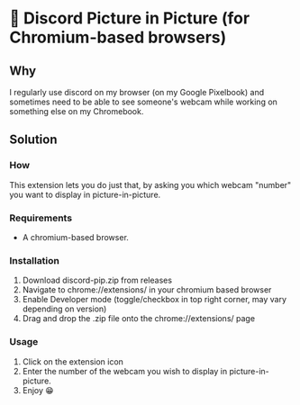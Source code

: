 # 🤖 Discord Picture in Picture (for Chromium-based browsers)
## Why
I regularly use discord on my browser (on my Google Pixelbook) and sometimes need to be able to see someone's webcam while working on something else on my Chromebook.
## Solution
### How
This extension lets you do just that, by asking you which webcam "number" you want to display in picture-in-picture.
### Requirements
- A chromium-based browser.
### Installation
1. Download discord-pip.zip from releases
2. Navigate to chrome://extensions/ in your chromium based browser
3. Enable Developer mode (toggle/checkbox in top right corner, may vary depending on version)
4. Drag and drop the .zip file onto the chrome://extensions/ page
### Usage
1. Click on the extension icon
2. Enter the number of the webcam you wish to display in picture-in-picture.
3. Enjoy 😁
